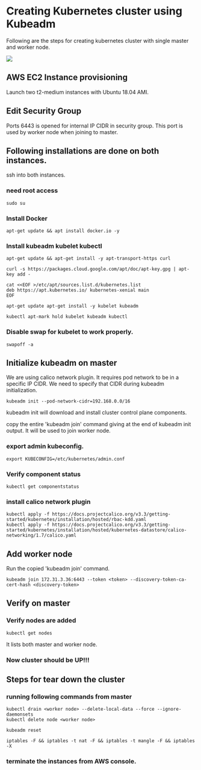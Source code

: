 # Creating Kubernetes cluster using Kubeadm

Following are the steps for creating kubernetes cluster with single master and worker node.

![](https://i.imgur.com/ToeuZEX.png)


## AWS EC2 Instance provisioning
Launch two t2-medium instances with Ubuntu 18.04 AMI.

## Edit Security Group 
Ports 6443 is opened for internal IP CIDR in security group. This port is used by worker node when joining to master.


## Following installations are done on both instances.

ssh into both instances.

### need root access
```
sudo su
```

### Install Docker
```
apt-get update && apt install docker.io -y
```

### Install kubeadm kubelet kubectl
```
apt-get update && apt-get install -y apt-transport-https curl

curl -s https://packages.cloud.google.com/apt/doc/apt-key.gpg | apt-key add -

cat <<EOF >/etc/apt/sources.list.d/kubernetes.list
deb https://apt.kubernetes.io/ kubernetes-xenial main
EOF

apt-get update apt-get install -y kubelet kubeadm 

kubectl apt-mark hold kubelet kubeadm kubectl
```

### Disable swap for kubelet to work properly.
```
swapoff -a
```


## Initialize kubeadm on master

We are using calico network plugin. It requires pod network to be in a specific IP CIDR. We need to specify that CIDR during kubeadm initialization.

```
kubeadm init --pod-network-cidr=192.168.0.0/16
```

kubeadm init will download and install cluster control plane components.

copy the entire 'kubeadm join' command giving at the end of kubeadm init output. It will be used to join worker node.

### export admin kubeconfig.
```
export KUBECONFIG=/etc/kubernetes/admin.conf
```

### Verify component status
```
kubectl get componentstatus
```

### install calico network plugin
```
kubectl apply -f https://docs.projectcalico.org/v3.3/getting-started/kubernetes/installation/hosted/rbac-kdd.yaml
kubectl apply -f https://docs.projectcalico.org/v3.3/getting-started/kubernetes/installation/hosted/kubernetes-datastore/calico-networking/1.7/calico.yaml
```


## Add worker node
Run the copied 'kubeadm join' command.
```
kubeadm join 172.31.3.36:6443 --token <token> --discovery-token-ca-cert-hash <discovery-token>
```


## Verify on master

### Verify nodes are added
```
kubectl get nodes
```
It lists both master and worker node.

### Now cluster should be UP!!!



## Steps for tear down the cluster 

### running following commands from master
```
kubectl drain <worker node> --delete-local-data --force --ignore-daemonsets
kubectl delete node <worker node>

kubeadm reset

iptables -F && iptables -t nat -F && iptables -t mangle -F && iptables -X
```

### terminate the instances from AWS console.




